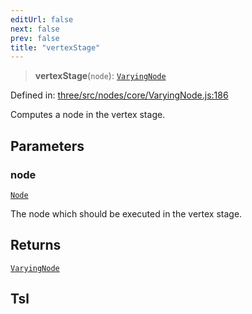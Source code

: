 ```yaml
---
editUrl: false
next: false
prev: false
title: "vertexStage"
---
```


> **vertexStage**(`node`): [`VaryingNode`](/reference/threewebgpu/classes/varyingnode/)

Defined in: [three/src/nodes/core/VaryingNode.js:186](https://github.com/DefinitelyMaybe/three-i18n/blob/fa57b79433d1c349ffb23a78727299c8d4190136/three/src/nodes/core/VaryingNode.js#L186)

Computes a node in the vertex stage.

## Parameters

### node

[`Node`](/reference/threewebgpu/classes/node/)

The node which should be executed in the vertex stage.

## Returns

[`VaryingNode`](/reference/threewebgpu/classes/varyingnode/)

## Tsl
